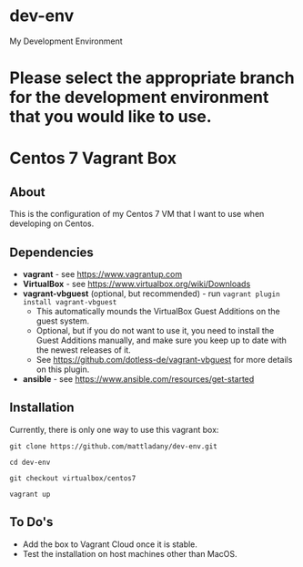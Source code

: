 # dev-env
My Development Environment

Please select the appropriate branch for the development environment that you would like to use.
=======
# Centos 7 Vagrant Box

## About
This is the configuration of my Centos 7 VM that I want to use when developing on Centos.

## Dependencies
* __vagrant__ - see https://www.vagrantup.com
* __VirtualBox__ - see https://www.virtualbox.org/wiki/Downloads
* __vagrant-vbguest__ (optional, but recommended) - run ```vagrant plugin install vagrant-vbguest```
    * This automatically mounds the VirtualBox Guest Additions on the guest system.
    * Optional, but if you do not want to use it, you need to install the Guest Additions manually, and make sure you keep up to date with the newest releases of it.
    * See https://github.com/dotless-de/vagrant-vbguest for more details on this plugin.
* __ansible__ - see https://www.ansible.com/resources/get-started

## Installation
Currently, there is only one way to use this vagrant box:

```git clone https://github.com/mattladany/dev-env.git```

```cd dev-env```

```git checkout virtualbox/centos7```

```vagrant up```

## To Do's
* Add the box to Vagrant Cloud once it is stable.
* Test the installation on host machines other than MacOS.
